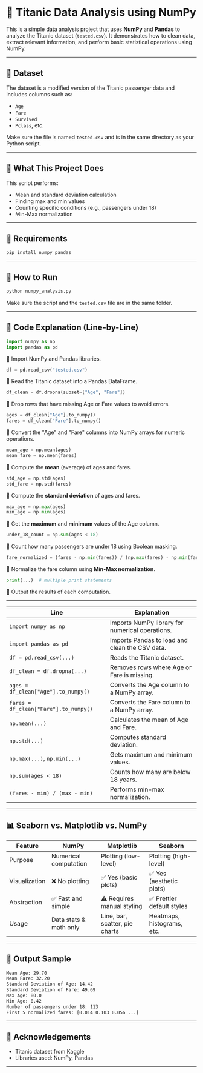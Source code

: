 # 🚢 Titanic Data Analysis using NumPy

This is a simple data analysis project that uses **NumPy** and **Pandas** to analyze the Titanic dataset (`tested.csv`). It demonstrates how to clean data, extract relevant information, and perform basic statistical operations using NumPy.

---

## 📂 Dataset

The dataset is a modified version of the Titanic passenger data and includes columns such as:

- `Age`
- `Fare`
- `Survived`
- `Pclass`, etc.

Make sure the file is named `tested.csv` and is in the same directory as your Python script.

---

## 🧠 What This Project Does

This script performs:

- Mean and standard deviation calculation
- Finding max and min values
- Counting specific conditions (e.g., passengers under 18)
- Min-Max normalization

---

## 🧾 Requirements

```bash
pip install numpy pandas
````

---

## 🚀 How to Run

```bash
python numpy_analysis.py
```

Make sure the script and the `tested.csv` file are in the same folder.

---

## 📌 Code Explanation (Line-by-Line)

```python
import numpy as np
import pandas as pd
```

🔹 Import NumPy and Pandas libraries.

```python
df = pd.read_csv("tested.csv")
```

🔹 Read the Titanic dataset into a Pandas DataFrame.

```python
df_clean = df.dropna(subset=["Age", "Fare"])
```

🔹 Drop rows that have missing Age or Fare values to avoid errors.

```python
ages = df_clean["Age"].to_numpy()
fares = df_clean["Fare"].to_numpy()
```

🔹 Convert the "Age" and "Fare" columns into NumPy arrays for numeric operations.

```python
mean_age = np.mean(ages)
mean_fare = np.mean(fares)
```

🔹 Compute the **mean** (average) of ages and fares.

```python
std_age = np.std(ages)
std_fare = np.std(fares)
```

🔹 Compute the **standard deviation** of ages and fares.

```python
max_age = np.max(ages)
min_age = np.min(ages)
```

🔹 Get the **maximum** and **minimum** values of the Age column.

```python
under_18_count = np.sum(ages < 18)
```

🔹 Count how many passengers are under 18 using Boolean masking.

```python
fare_normalized = (fares - np.min(fares)) / (np.max(fares) - np.min(fares))
```

🔹 Normalize the fare column using **Min-Max normalization**.

```python
print(...)  # multiple print statements
```

🔹 Output the results of each computation.

---


| Line                                  | Explanation                                     |
| ------------------------------------- | ----------------------------------------------- |
| `import numpy as np`                  | Imports NumPy library for numerical operations. |
| `import pandas as pd`                 | Imports Pandas to load and clean the CSV data.  |
| `df = pd.read_csv(...)`               | Reads the Titanic dataset.                      |
| `df_clean = df.dropna(...)`           | Removes rows where Age or Fare is missing.      |
| `ages = df_clean["Age"].to_numpy()`   | Converts the Age column to a NumPy array.       |
| `fares = df_clean["Fare"].to_numpy()` | Converts the Fare column to a NumPy array.      |
| `np.mean(...)`                        | Calculates the mean of Age and Fare.            |
| `np.std(...)`                         | Computes standard deviation.                    |
| `np.max(...)`, `np.min(...)`          | Gets maximum and minimum values.                |
| `np.sum(ages < 18)`                   | Counts how many are below 18 years.             |
| `(fares - min) / (max - min)`         | Performs min-max normalization.                 |

---

## 📊 Seaborn vs. Matplotlib vs. NumPy

| Feature       | NumPy                  | Matplotlib                     | Seaborn                    |
| ------------- | ---------------------- | ------------------------------ | -------------------------- |
| Purpose       | Numerical computation  | Plotting (low-level)           | Plotting (high-level)      |
| Visualization | ❌ No plotting          | ✅ Yes (basic plots)            | ✅ Yes (aesthetic plots)    |
| Abstraction   | ✅ Fast and simple      | ⚠️ Requires manual styling     | ✅ Prettier default styles  |
| Usage         | Data stats & math only | Line, bar, scatter, pie charts | Heatmaps, histograms, etc. |

---

## 📁 Output Sample

```txt
Mean Age: 29.70
Mean Fare: 32.20
Standard Deviation of Age: 14.42
Standard Deviation of Fare: 49.69
Max Age: 80.0
Min Age: 0.42
Number of passengers under 18: 113
First 5 normalized fares: [0.014 0.103 0.056 ...]
```

---

## 🙌 Acknowledgements

* Titanic dataset from Kaggle
* Libraries used: NumPy, Pandas

---



